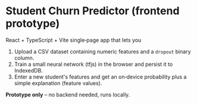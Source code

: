
# Student Churn Predictor (frontend prototype)

React + TypeScript + Vite single‑page app that lets you

1. Upload a CSV dataset containing numeric features and a `dropout` binary column.
2. Train a small neural network (tfjs) in the browser and persist it to IndexedDB.
3. Enter a new student's features and get an on‑device probability plus a simple explanation (feature values).

**Prototype only** – no backend needed, runs locally.

